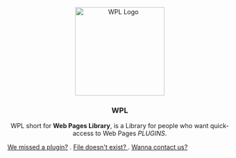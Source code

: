 <p align="center">
  <img src="https://s27.picofile.com/file/8460441568/20230227_142524.png" alt="WPL Logo" width="200" height="199">
</p>
<h3 align="center">WPL</h3>
<p align="center">
WPL short for <strong>Web Pages Library</strong>, is a Library for people
who want quick-access to Web Pages <em>PLUGINS</em>.

<a href="">We missed a plugin?</a>
.
<a href="https://github.com/drk-drg/WPL/issues/new"> File doesn't exist? </a>
.
<a href="https://github.com/drk-drg/WPL/blob/Contact/Contact.md"> Wanna contact us? </a>
</p>
